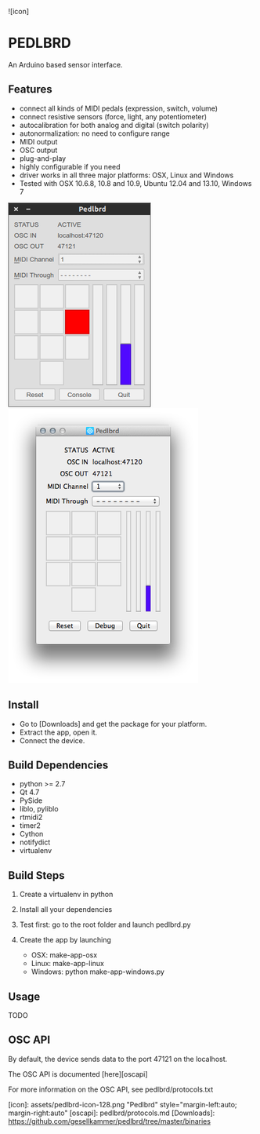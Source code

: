 ![icon]

# PEDLBRD

An Arduino based sensor interface.

## Features

* connect all kinds of MIDI pedals (expression, switch, volume)
* connect resistive sensors (force, light, any potentiometer)
* autocalibration for both analog and digital (switch polarity)
* autonormalization: no need to configure range
* MIDI output 
* OSC output
* plug-and-play
* highly configurable if you need
* driver works in all three major platforms: OSX, Linux and Windows
* Tested with OSX 10.6.8, 10.8 and 10.9, Ubuntu 12.04 and 13.10, Windows 7

![scrn1](extra/images/pedlbrd-scrn1.png)
![scrn2](extra/images/pedlbrd-screen1-osx.png)


## Install

* Go to [Downloads] and get the package for your platform. 
* Extract the app, open it.
* Connect the device. 


## Build Dependencies

* python >= 2.7
* Qt 4.7
* PySide
* liblo, pyliblo
* rtmidi2
* timer2
* Cython
* notifydict
* virtualenv

## Build Steps

1. Create a virtualenv in python
2. Install all your dependencies
3. Test first: go to the root folder and launch pedlbrd.py
4. Create the app by launching

    * OSX: make-app-osx
    * Linux: make-app-linux
    * Windows: python make-app-windows.py

## Usage
TODO

## OSC API

By default, the device sends data to the port 47121 on the localhost.

The OSC API is documented [here][oscapi]

For more information on the OSC API, see pedlbrd/protocols.txt


[icon]: assets/pedlbrd-icon-128.png "Pedlbrd" style="margin-left:auto; margin-right:auto"
[oscapi]: pedlbrd/protocols.md
[Downloads]: https://github.com/gesellkammer/pedlbrd/tree/master/binaries